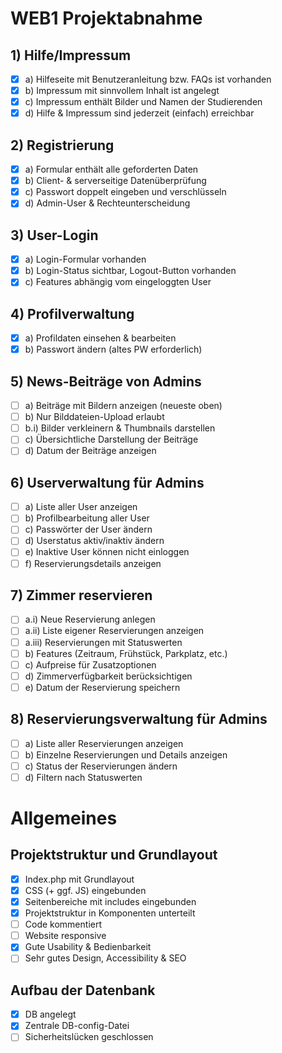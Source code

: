 # WEB1 Projektabnahme

## 1) Hilfe/Impressum

- [x] a) Hilfeseite mit Benutzeranleitung bzw. FAQs ist vorhanden
- [x] b) Impressum mit sinnvollem Inhalt ist angelegt
- [x] c) Impressum enthält Bilder und Namen der Studierenden
- [x] d) Hilfe & Impressum sind jederzeit (einfach) erreichbar

## 2) Registrierung

- [x] a) Formular enthält alle geforderten Daten
- [x] b) Client- & serverseitige Datenüberprüfung
- [x] c) Passwort doppelt eingeben und verschlüsseln
- [x] d) Admin-User & Rechteunterscheidung

## 3) User-Login

- [x] a) Login-Formular vorhanden
- [x] b) Login-Status sichtbar, Logout-Button vorhanden
- [x] c) Features abhängig vom eingeloggten User

## 4) Profilverwaltung

- [x] a) Profildaten einsehen & bearbeiten
- [x] b) Passwort ändern (altes PW erforderlich)

## 5) News-Beiträge von Admins

- [ ] a) Beiträge mit Bildern anzeigen (neueste oben)
- [ ] b) Nur Bilddateien-Upload erlaubt
- [ ] b.i) Bilder verkleinern & Thumbnails darstellen
- [ ] c) Übersichtliche Darstellung der Beiträge
- [ ] d) Datum der Beiträge anzeigen

## 6) Userverwaltung für Admins

- [ ] a) Liste aller User anzeigen
- [ ] b) Profilbearbeitung aller User
- [ ] c) Passwörter der User ändern
- [ ] d) Userstatus aktiv/inaktiv ändern
- [ ] e) Inaktive User können nicht einloggen
- [ ] f) Reservierungsdetails anzeigen

## 7) Zimmer reservieren

- [ ] a.i) Neue Reservierung anlegen
- [ ] a.ii) Liste eigener Reservierungen anzeigen
- [ ] a.iii) Reservierungen mit Statuswerten
- [ ] b) Features (Zeitraum, Frühstück, Parkplatz, etc.)
- [ ] c) Aufpreise für Zusatzoptionen
- [ ] d) Zimmerverfügbarkeit berücksichtigen
- [ ] e) Datum der Reservierung speichern

## 8) Reservierungsverwaltung für Admins

- [ ] a) Liste aller Reservierungen anzeigen
- [ ] b) Einzelne Reservierungen und Details anzeigen
- [ ] c) Status der Reservierungen ändern
- [ ] d) Filtern nach Statuswerten

# Allgemeines

## Projektstruktur und Grundlayout

- [x] Index.php mit Grundlayout 
- [x] CSS (+ ggf. JS) eingebunden
- [x] Seitenbereiche mit includes eingebunden
- [x] Projektstruktur in Komponenten unterteilt
- [ ] Code kommentiert
- [ ] Website responsive
- [x] Gute Usability & Bedienbarkeit
- [ ] Sehr gutes Design, Accessibility & SEO

## Aufbau der Datenbank

- [x] DB angelegt
- [x] Zentrale DB-config-Datei
- [ ] Sicherheitslücken geschlossen